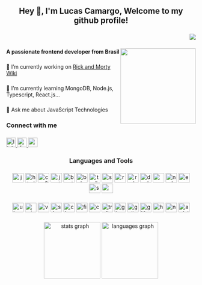 <h2 align="center">Hey 👋, I'm Lucas Camargo, Welcome to my github profile!</h2>

###

<div align="right">
  <img src="https://visitor-badge.laobi.icu/badge?page_id=lbcamargo.lbcamargo&"  />
</div>

###

<img align="right" height="200" src="https://octodex.github.com/images/spidertocat.png"  />

###

<h4 align="left">A passionate frontend developer from Brasil</h4>

###

<p align="left">🔭 I’m currently working on
  <a href="https://github.com/lbcamargo94/rick-and-morty-wiki" target="_blank" rel="noopener noreferrer">Rick and Morty Wiki</a>
</p>

###

<p align="left">🌱 I’m currently learning MongoDB, Node.js, Typescript, React.js...</p>

###

<p align="left">💬 Ask me about JavaScript Technologies</p>

###

<h3  align="left">Connect with me</h3>

###

<div  align="left">
  <a href="https://www.linkedin.com/in/lucas-b-camargo/" target="_blank" rel="noopener noreferrer">
    <img src="https://img.shields.io/static/v1?message=LinkedIn&logo=linkedin&label=&color=0077B5&logoColor=white&labelColor=&style=for-the-badge" height="25" alt="linkedin logo"  />
  </a>
  <a href="https://discord.gg/s7vNGZPZ" target="_blank" rel="noopener noreferrer">
    <img src="https://img.shields.io/static/v1?message=Discord&logo=discord&label=&color=7289DA&logoColor=white&labelColor=&style=for-the-badge" height="25" alt="discord logo"  />
  </a>
  <a href="https://mail.google.com/mail/u/0/?tab=rm&ogbl#inbox" target="_blank" rel="noopener noreferrer">
    <img src="https://img.shields.io/static/v1?message=Gmail&logo=gmail&label=&color=D14836&logoColor=white&labelColor=&style=for-the-badge" height="25" alt="gmail logo"  />
  </a>
</div>

###

<h3 align="center">Languages and Tools</h3>

###

<div align="center">
  <img src="https://cdn.jsdelivr.net/gh/devicons/devicon/icons/javascript/javascript-original.svg" height="25" width="30" alt="javascript logo"  />
  <img src="https://cdn.jsdelivr.net/gh/devicons/devicon/icons/html5/html5-original.svg" height="25" width="30" alt="html5 logo"  />
  <img src="https://cdn.jsdelivr.net/gh/devicons/devicon/icons/css3/css3-original.svg" height="25" width="30" alt="css3 logo"  />
  <img src="https://cdn.jsdelivr.net/gh/devicons/devicon/icons/jest/jest-plain.svg" height="25" width="30" alt="jest logo"  />
  <img src="https://cdn.jsdelivr.net/gh/devicons/devicon/icons/bootstrap/bootstrap-original.svg" height="25" width="30" alt="bootstrap logo"  />
  <img src="https://cdn.jsdelivr.net/gh/devicons/devicon/icons/bulma/bulma-plain.svg" height="25" width="30" alt="bulma logo"  />
  <img src="https://cdn.jsdelivr.net/gh/devicons/devicon/icons/tailwindcss/tailwindcss-original-wordmark.svg" height="25" width="30" alt="tailwindcss logo"  />
  <img src="https://cdn.jsdelivr.net/gh/devicons/devicon/icons/sass/sass-original.svg" height="25" width="30" alt="sass logo"  />
  <img src="https://cdn.jsdelivr.net/gh/devicons/devicon/icons/react/react-original.svg" height="25" width="30" alt="react logo"  />
  <img src="https://cdn.jsdelivr.net/gh/devicons/devicon/icons/redux/redux-original.svg" height="25" width="30" alt="redux logo"  />
  <img src="https://cdn.jsdelivr.net/gh/devicons/devicon/icons/docker/docker-original.svg" height="25" width="30" alt="docker logo"  />
  <img src="https://cdn.jsdelivr.net/gh/devicons/devicon/icons/mysql/mysql-original.svg" height="25" width="30" alt="mysql logo"  />
  <img src="https://cdn.jsdelivr.net/gh/devicons/devicon/icons/nodejs/nodejs-original.svg" height="25" width="30" alt="nodejs logo"  />
  <img src="https://cdn.jsdelivr.net/gh/devicons/devicon/icons/express/express-original.svg" height="25" width="30" alt="express logo"  />
  <img src="https://cdn.jsdelivr.net/gh/devicons/devicon/icons/sequelize/sequelize-original.svg" height="25" width="30" alt="sequelize logo"  />
  <img src="https://cdn.jsdelivr.net/gh/devicons/devicon/icons/mongodb/mongodb-original.svg" height="25" width="30" alt="mongodb logo"  />
</div>

###

<div align="center">
  <img src="https://cdn.jsdelivr.net/gh/devicons/devicon/icons/ubuntu/ubuntu-plain.svg" height="25" width="30" alt="ubuntu logo"  />
  <img src="https://cdn.jsdelivr.net/gh/devicons/devicon/icons/windows8/windows8-original.svg" height="25" width="30" alt="windows8 logo"  />
  <img src="https://cdn.jsdelivr.net/gh/devicons/devicon/icons/vscode/vscode-original.svg" height="25" width="30" alt="vscode logo"  />
  <img src="https://cdn.jsdelivr.net/gh/devicons/devicon/icons/slack/slack-original.svg" height="25" width="30" alt="slack logo"  />
  <img src="https://cdn.jsdelivr.net/gh/devicons/devicon/icons/chrome/chrome-original.svg" height="25" width="30" alt="chrome logo"  />
  <img src="https://cdn.jsdelivr.net/gh/devicons/devicon/icons/figma/figma-original.svg" height="25" width="30" alt="figma logo"  />
  <img src="https://cdn.jsdelivr.net/gh/devicons/devicon/icons/canva/canva-original.svg" height="25" width="30" alt="canva logo"  />
  <img src="https://cdn.jsdelivr.net/gh/devicons/devicon/icons/trello/trello-plain.svg" height="25" width="30" alt="trello logo"  />
  <img src="https://cdn.jsdelivr.net/gh/devicons/devicon/icons/gimp/gimp-original.svg" height="25" width="30" alt="gimp logo"  />
  <img src="https://cdn.jsdelivr.net/gh/devicons/devicon/icons/git/git-original.svg" height="25" width="30" alt="git logo"  />
  <img src="https://cdn.jsdelivr.net/gh/devicons/devicon/icons/github/github-original.svg" height="25" width="30" alt="github logo"  />
  <img src="https://cdn.jsdelivr.net/gh/devicons/devicon/icons/heroku/heroku-original.svg" height="25" width="30" alt="heroku logo"  />
  <img src="https://cdn.jsdelivr.net/gh/devicons/devicon/icons/npm/npm-original-wordmark.svg" height="25" width="30" alt="npm logo"  />
  <img src="https://cdn.jsdelivr.net/gh/devicons/devicon/icons/arduino/arduino-original.svg" height="25" width="30" alt="arduino logo"  />
</div>

###

<div align="center">
  <img src="https://github-readme-stats.vercel.app/api?hide_title=false&hide_rank=true&show_icons=true&include_all_commits=true&count_private=true&disable_animations=false&theme=tokyonight&locale=en&hide_border=false&username=lbcamargo94" height="150" alt="stats graph"  />
  <img src="https://github-readme-stats.vercel.app/api/top-langs?locale=en&hide_title=false&layout=compact&card_width=320&langs_count=5&theme=tokyonight&hide_border=false&username=lbcamargo94" height="150" alt="languages graph"  />
</div>
